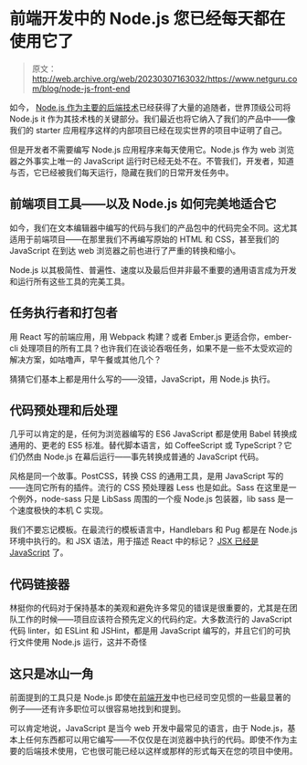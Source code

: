 # 前端开发中的 Node.js 您已经每天都在使用它了

> 原文：<http://web.archive.org/web/20230307163032/https://www.netguru.com/blog/node-js-front-end>

 如今， [Node.js 作为主要的后端技术](/web/20221001234509/https://www.netguru.com/glossary/node-js)已经获得了大量的追随者，世界顶级公司将 Node.js it 作为其技术栈的关键部分。我们最近也将它纳入了我们的产品中——像我们的 starter 应用程序这样的内部项目已经在现实世界的项目中证明了自己。

但是开发者不需要编写 Node.js 应用程序来每天使用它。Node.js 作为 web 浏览器之外事实上唯一的 JavaScript 运行时已经无处不在。不管我们，开发者，知道与否，它已经被我们每天运行，隐藏在我们的日常开发任务中。

## 前端项目工具——以及 Node.js 如何完美地适合它

如今，我们在文本编辑器中编写的代码与我们的产品包中的代码完全不同。这尤其适用于前端项目——在那里我们不再编写原始的 HTML 和 CSS，甚至我们的 JavaScript 在到达 web 浏览器之前也进行了严重的转换和缩小。

Node.js 以其极简性、普遍性、速度以及最后但并非最不重要的通用语言成为开发和运行所有这些工具的完美工具。

## 任务执行者和打包者

用 React 写的前端应用，用 Webpack 构建？或者 Ember.js 更适合你，ember-cli 处理项目的所有工具？也许我们在谈论吞咽任务，如果不是一些不太受欢迎的解决方案，如咕噜声，早午餐或其他几个？

猜猜它们基本上都是用什么写的——没错，JavaScript，用 Node.js 执行。

## 代码预处理和后处理

几乎可以肯定的是，任何为浏览器编写的 ES6 JavaScript 都是使用 Babel 转换成通用的、更老的 ES5 标准。替代脚本语言，如 CoffeeScript 或 TypeScript？它们仍然由 Node.js 在幕后运行——事先转换成普通的 JavaScript 代码。

风格是同一个故事。PostCSS，转换 CSS 的通用工具，是用 JavaScript 写的——连同它所有的插件。流行的 CSS 预处理器 Less 也是如此。Sass 在这里是一个例外，node-sass 只是 LibSass 周围的一个瘦 Node.js 包装器，lib sass 是一个速度极快的本机 C 实现。

我们不要忘记模板。在最流行的模板语言中，Handlebars 和 Pug 都是在 Node.js 环境中执行的。和 JSX 语法，用于描述 React 中的标记？ [JSX 已经是 JavaScript](http://web.archive.org/web/20221001234509/https://medium.com/javascript-scene/jsx-looks-like-an-abomination-1c1ec351a918) 了。

## 代码链接器

林挺你的代码对于保持基本的美观和避免许多常见的错误是很重要的，尤其是在团队工作的时候——项目应该符合预先定义的代码约定。大多数流行的 JavaScript 代码 linter，如 ESLint 和 JSHint，都是用 JavaScript 编写的，并且它们的可执行文件使用 Node.js 运行，这并不奇怪

## 这只是冰山一角

前面提到的工具只是 Node.js 即使在[前端开发](/web/20221001234509/https://www.netguru.com/services/front-end-development)中也已经司空见惯的一些最显著的例子——还有许多职位可以很容易地找到和提到。

可以肯定地说，JavaScript 是当今 web 开发中最常见的语言，由于 Node.js，基本上任何东西都可以用它编写——不仅仅是在浏览器中执行的代码。即使不作为主要的后端技术使用，它也很可能已经以这样或那样的形式每天在您的项目中使用。
